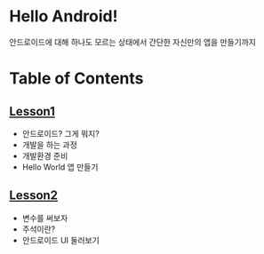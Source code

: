 # Hello Android!

안드로이드에 대해 하나도 모르는 상태에서 간단한 자신만의 앱을 만들기까지


# Table of Contents

## [Lesson1]()

- 안드로이드? 그게 뭐지?
- 개발을 하는 과정
- 개발환경 준비
- Hello World 앱 만들기

## [Lesson2]()

- 변수를 써보자
- 주석이란?
- 안드로이드 UI 둘러보기
